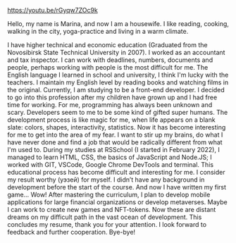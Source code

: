 https://youtu.be/rGyqw7ZOc9k

Hello, my name is Marina, and now I am a housewife. I like reading, cooking, walking in the city, yoga-practice and living in a warm climate.

I have higher technical and economic education (Graduated from the Novosibirsk State Technical University in 2007). I worked as an accountant and tax inspector. I can work with deadlines, numbers, documents and people, perhaps working with people is the most difficult for me.
The English language I learned in school and university, I think I'm lucky with the teachers. I maintain my English level by reading books and watching films in the original.
Currently, I am studying to be a front-end developer. I decided to go into this profession after my children have grown up and I had free time for working. For me, programming has always been unknown and scary. Developers seem to me to be some kind of gifted super humans. The development process is like magic for me, when life appears on a blank slate: colors, shapes, interactivity, statistics.
Now it has become interesting for me to get into the area of my fear. I want to stir up my brains, do what I have never done and find a job that would be radically different from what I'm used to.
During my studies at RSSchool (I started in February 2022), I managed to learn HTML, CSS, the basics of JavaScript and Node.JS; I worked with GIT, VSCode, Google Chrome DevTools and terminal.
This educational process has become difficult and interesting for me. I consider my result worthy (уэзей) for myself. I didn’t have any background in development before the start of the course. And now I have written my first game… Wow!
After mastering the curriculum, I plan to develop mobile applications for large financial organizations or develop metaverses. Maybe I can work to create new games and NFT-tokens. Now these are distant dreams on my difficult path in the vast ocean of development.
This concludes my resume, thank you for your attention. I look forward to feedback and further cooperation. Bye-bye!
